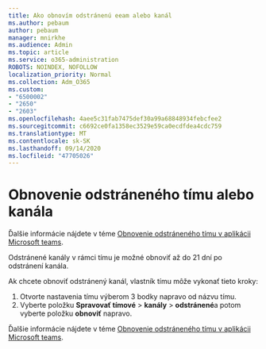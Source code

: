 ```yaml
---
title: Ako obnovím odstránenú eeam alebo kanál
ms.author: pebaum
author: pebaum
manager: mnirkhe
ms.audience: Admin
ms.topic: article
ms.service: o365-administration
ROBOTS: NOINDEX, NOFOLLOW
localization_priority: Normal
ms.collection: Adm_O365
ms.custom:
- "6500002"
- "2650"
- "2603"
ms.openlocfilehash: 4aee5c31fab7475def30a99a68848934febcfee2
ms.sourcegitcommit: c6692ce0fa1358ec3529e59ca0ecdfdea4cdc759
ms.translationtype: MT
ms.contentlocale: sk-SK
ms.lasthandoff: 09/14/2020
ms.locfileid: "47705026"
---
```

# <a name="how-to-restore-a-deleted-team-or-channel"></a>Obnovenie odstráneného tímu alebo kanála

Ďalšie informácie nájdete v téme [Obnovenie odstráneného tímu v aplikácii Microsoft teams](https://blogs.technet.microsoft.com/skypehybridguy/2017/07/23/restoring-a-deleted-team-in-microsoft-teams).

Odstránené kanály v rámci tímu je možné obnoviť až do 21 dní po odstránení kanála.

Ak chcete obnoviť odstránený kanál, vlastník tímu môže vykonať tieto kroky:

1. Otvorte nastavenia tímu výberom 3 bodky napravo od názvu tímu.
2. Vyberte položku **Spravovať tímové**  >  **kanály**  >  **odstránené**a potom vyberte položku **obnoviť** napravo.

Ďalšie informácie nájdete v téme [Obnovenie odstráneného tímu v aplikácii Microsoft teams](https://blogs.technet.microsoft.com/skypehybridguy/2017/07/23/restoring-a-deleted-team-in-microsoft-teams).